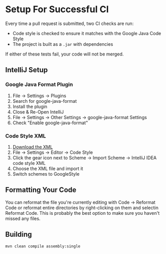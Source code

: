 # Setup For Successful CI

Every time a pull request is submitted, two CI checks are run:

- Code style is checked to ensure it matches with the Google Java Code Style
- The project is built as a `.jar` with dependencies

If either of these tests fail, your code will not be merged.

## IntelliJ Setup

### Google Java Format Plugin

1. File -> Settings -> Plugins
2. Search for google-java-format
3. Install the plugin
4. Close & Re-Open IntelliJ
5. File -> Settings -> Other Settings -> google-java-format Settings
6. Check "Enable google-java-format"

### Code Style XML

1. [Download the XML](https://raw.githubusercontent.com/google/styleguide/gh-pages/intellij-java-google-style.xml)
2. File -> Settings -> Editor -> Code Style
3. Click the gear icon next to Scheme -> Import Scheme -> IntelliJ IDEA code style XML
4. Choose the XML file and import it
5. Switch schemes to GoogleStyle

## Formatting Your Code

You can reformat the file you're currently editing with Code -> Reformat Code or reformat entire
directories by right-clicking on them and selectin Reformat Code. This is probably the best option
to make sure you haven't missed any files.

## Building

`mvn clean compile assembly:single`